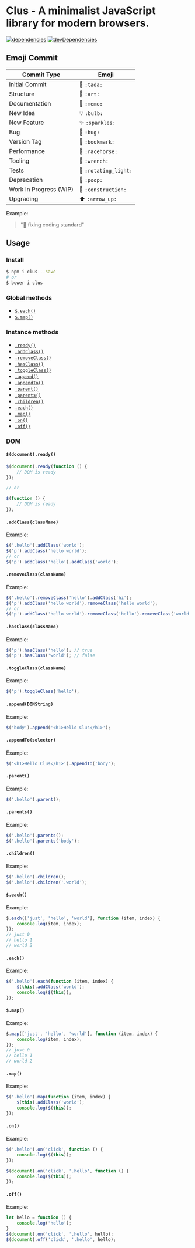 # Clus - A minimalist JavaScript library for modern browsers.

[![dependencies](https://david-dm.org/justclear/clus.svg)](https://david-dm.org/justclear/clus#info=dependencies&view=table)
[![devDependencies](https://david-dm.org/justclear/clus/dev-status.svg)](https://david-dm.org/justclear/clus#info=devDependencies&view=table)

## Emoji Commit

Commit Type             | Emoji
----------------------- | -------------
Initial Commit          | :tada: `:tada:`
Structure               | :art: `:art:`
Documentation           | :memo: `:memo:`
New Idea                | :bulb: `:bulb:`
New Feature             | :sparkles: `:sparkles:`
Bug                     | :bug: `:bug:`
Version Tag             | :bookmark: `:bookmark:`
Performance             | :racehorse: `:racehorse:`
Tooling                 | :wrench: `:wrench:`
Tests                   | :rotating_light: `:rotating_light:`
Deprecation             | :poop: `:poop:`
Work In Progress (WIP)  | :construction: `:construction:`
Upgrading               | :arrow_up: `:arrow_up:`

Example:

> ":art: fixing coding standard"

## Usage

### Install

```sh
$ npm i clus --save
# or
$ bower i clus
```

### Global methods

- <a href="#each-global">`$.each()`</a>
- <a href="#map-global">`$.map()`</a>

### Instance methods

- <a href="#ready">`.ready()`</a>
- <a href="#add-class">`.addClass()`</a>
- <a href="#remove-class">`.removeClass()`</a>
- <a href="#has-class">`.hasClass()`</a>
- <a href="#toggle-class">`.toggleClass()`</a>
- <a href="#append">`.append()`</a>
- <a href="#append-to">`.appendTo()`</a>
- <a href="#parent">`.parent()`</a>
- <a href="#parents">`.parents()`</a>
- <a href="#children">`.children()`</a>
- <a href="#each-instance">`.each()`</a>
- <a href="#map-instance">`.map()`</a>
- <a href="#on">`.on()`</a>
- <a href="#off">`.off()`</a>

### DOM

<a name="ready"></a>
#### `$(document).ready()`

```js
$(document).ready(function () {
    // DOM is ready
});

// or

$(function () {
    // DOM is ready
});
```

<a name="add-class"></a>
#### `.addClass(className)`

Example:

```js
$('.hello').addClass('world');
$('p').addClass('hello world');
// or
$('p').addClass('hello').addClass('world');
```

<a name="remove-class"></a>
#### `.removeClass(className)`

Example:

```js
$('.hello').removeClass('hello').addClass('hi');
$('p').addClass('hello world').removeClass('hello world');
// or
$('p').addClass('hello world').removeClass('hello').removeClass('world');
```

<a name="has-class"></a>
#### `.hasClass(className)`

Example:

```js
$('p').hasClass('hello'); // true
$('p').hasClass('world'); // false
```

<a name="toggle-class"></a>
#### `.toggleClass(className)`

Example:

```js
$('p').toggleClass('hello');
```

<a name="append"></a>
#### `.append(DOMString)`

Example:

```js
$('body').append('<h1>Hello Clus</h1>');
```

<a name="append-to"></a>
#### `.appendTo(selector)`

Example:

```js
$('<h1>Hello Clus</h1>').appendTo('body');
```

<a name="parent"></a>
#### `.parent()`

Example:

```js
$('.hello').parent();
```

<a name="parents"></a>
#### `.parents()`

Example:

```js
$('.hello').parents();
$('.hello').parents('body');
```

<a name="children"></a>
#### `.children()`

Example:

```js
$('.hello').children();
$('.hello').children('.world');
```

<a name="each-global"></a>
#### `$.each()`

Example:

```js
$.each(['just', 'hello', 'world'], function (item, index) {
    console.log(item, index);
});
// just 0
// hello 1
// world 2
```

<a name="each-instance"></a>
#### `.each()`

Example:

```js
$('.hello').each(function (item, index) {
    $(this).addClass('world');
    console.log($(this));
});
```

<a name="map-global"></a>
#### `$.map()`

Example:

```js
$.map(['just', 'hello', 'world'], function (item, index) {
    console.log(item, index);
});
// just 0
// hello 1
// world 2
```

<a name="map-instance"></a>
#### `.map()`

Example:

```js
$('.hello').map(function (item, index) {
    $(this).addClass('world');
    console.log($(this));
});
```

<a name="on"></a>
#### `.on()`

Example:

```js
$('.hello').on('click', function () {
    console.log($(this));
});

$(document).on('click', '.hello', function () {
    console.log($(this));
});
```

<a name="off"></a>
#### `.off()`

Example:

```js
let hello = function () {
    console.log('hello');
}
$(document).on('click', '.hello', hello);
$(document).off('click', '.hello', hello);
```
